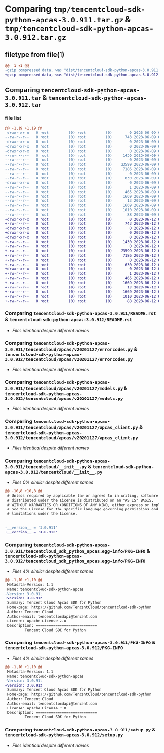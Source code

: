 # Comparing `tmp/tencentcloud-sdk-python-apcas-3.0.911.tar.gz` & `tmp/tencentcloud-sdk-python-apcas-3.0.912.tar.gz`

## filetype from file(1)

```diff
@@ -1 +1 @@
-gzip compressed data, was "dist/tencentcloud-sdk-python-apcas-3.0.911.tar", last modified: Fri Jun  9 02:11:21 2023, max compression
+gzip compressed data, was "dist/tencentcloud-sdk-python-apcas-3.0.912.tar", last modified: Mon Jun 12 02:55:55 2023, max compression
```

## Comparing `tencentcloud-sdk-python-apcas-3.0.911.tar` & `tencentcloud-sdk-python-apcas-3.0.912.tar`

### file list

```diff
@@ -1,19 +1,19 @@
-drwxr-xr-x   0 root         (0) root         (0)        0 2023-06-09 02:11:21.000000 tencentcloud-sdk-python-apcas-3.0.911/
--rw-r--r--   0 root         (0) root         (0)      743 2023-06-09 02:11:21.000000 tencentcloud-sdk-python-apcas-3.0.911/README.rst
-drwxr-xr-x   0 root         (0) root         (0)        0 2023-06-09 02:11:21.000000 tencentcloud-sdk-python-apcas-3.0.911/tencentcloud/
-drwxr-xr-x   0 root         (0) root         (0)        0 2023-06-09 02:11:21.000000 tencentcloud-sdk-python-apcas-3.0.911/tencentcloud/apcas/
-drwxr-xr-x   0 root         (0) root         (0)        0 2023-06-09 02:11:21.000000 tencentcloud-sdk-python-apcas-3.0.911/tencentcloud/apcas/v20201127/
--rw-r--r--   0 root         (0) root         (0)     1430 2023-06-09 02:11:21.000000 tencentcloud-sdk-python-apcas-3.0.911/tencentcloud/apcas/v20201127/errorcodes.py
--rw-r--r--   0 root         (0) root         (0)        0 2023-06-09 02:11:21.000000 tencentcloud-sdk-python-apcas-3.0.911/tencentcloud/apcas/v20201127/__init__.py
--rw-r--r--   0 root         (0) root         (0)    23599 2023-06-09 02:11:21.000000 tencentcloud-sdk-python-apcas-3.0.911/tencentcloud/apcas/v20201127/models.py
--rw-r--r--   0 root         (0) root         (0)     7186 2023-06-09 02:11:21.000000 tencentcloud-sdk-python-apcas-3.0.911/tencentcloud/apcas/v20201127/apcas_client.py
--rw-r--r--   0 root         (0) root         (0)        0 2023-06-09 02:11:21.000000 tencentcloud-sdk-python-apcas-3.0.911/tencentcloud/apcas/__init__.py
--rw-r--r--   0 root         (0) root         (0)      630 2023-06-09 02:11:21.000000 tencentcloud-sdk-python-apcas-3.0.911/tencentcloud/__init__.py
-drwxr-xr-x   0 root         (0) root         (0)        0 2023-06-09 02:11:21.000000 tencentcloud-sdk-python-apcas-3.0.911/tencentcloud_sdk_python_apcas.egg-info/
--rw-r--r--   0 root         (0) root         (0)        1 2023-06-09 02:11:21.000000 tencentcloud-sdk-python-apcas-3.0.911/tencentcloud_sdk_python_apcas.egg-info/dependency_links.txt
--rw-r--r--   0 root         (0) root         (0)      465 2023-06-09 02:11:21.000000 tencentcloud-sdk-python-apcas-3.0.911/tencentcloud_sdk_python_apcas.egg-info/SOURCES.txt
--rw-r--r--   0 root         (0) root         (0)     1669 2023-06-09 02:11:21.000000 tencentcloud-sdk-python-apcas-3.0.911/tencentcloud_sdk_python_apcas.egg-info/PKG-INFO
--rw-r--r--   0 root         (0) root         (0)       13 2023-06-09 02:11:21.000000 tencentcloud-sdk-python-apcas-3.0.911/tencentcloud_sdk_python_apcas.egg-info/top_level.txt
--rw-r--r--   0 root         (0) root         (0)     1669 2023-06-09 02:11:21.000000 tencentcloud-sdk-python-apcas-3.0.911/PKG-INFO
--rw-r--r--   0 root         (0) root         (0)     1010 2023-06-09 02:11:21.000000 tencentcloud-sdk-python-apcas-3.0.911/setup.py
--rw-r--r--   0 root         (0) root         (0)       88 2023-06-09 02:11:21.000000 tencentcloud-sdk-python-apcas-3.0.911/setup.cfg
+drwxr-xr-x   0 root         (0) root         (0)        0 2023-06-12 02:55:55.000000 tencentcloud-sdk-python-apcas-3.0.912/
+-rw-r--r--   0 root         (0) root         (0)      743 2023-06-12 02:55:53.000000 tencentcloud-sdk-python-apcas-3.0.912/README.rst
+drwxr-xr-x   0 root         (0) root         (0)        0 2023-06-12 02:55:55.000000 tencentcloud-sdk-python-apcas-3.0.912/tencentcloud/
+drwxr-xr-x   0 root         (0) root         (0)        0 2023-06-12 02:55:55.000000 tencentcloud-sdk-python-apcas-3.0.912/tencentcloud/apcas/
+drwxr-xr-x   0 root         (0) root         (0)        0 2023-06-12 02:55:55.000000 tencentcloud-sdk-python-apcas-3.0.912/tencentcloud/apcas/v20201127/
+-rw-r--r--   0 root         (0) root         (0)     1430 2023-06-12 02:55:53.000000 tencentcloud-sdk-python-apcas-3.0.912/tencentcloud/apcas/v20201127/errorcodes.py
+-rw-r--r--   0 root         (0) root         (0)        0 2023-06-12 02:55:53.000000 tencentcloud-sdk-python-apcas-3.0.912/tencentcloud/apcas/v20201127/__init__.py
+-rw-r--r--   0 root         (0) root         (0)    23599 2023-06-12 02:55:53.000000 tencentcloud-sdk-python-apcas-3.0.912/tencentcloud/apcas/v20201127/models.py
+-rw-r--r--   0 root         (0) root         (0)     7186 2023-06-12 02:55:53.000000 tencentcloud-sdk-python-apcas-3.0.912/tencentcloud/apcas/v20201127/apcas_client.py
+-rw-r--r--   0 root         (0) root         (0)        0 2023-06-12 02:55:53.000000 tencentcloud-sdk-python-apcas-3.0.912/tencentcloud/apcas/__init__.py
+-rw-r--r--   0 root         (0) root         (0)      630 2023-06-12 02:55:53.000000 tencentcloud-sdk-python-apcas-3.0.912/tencentcloud/__init__.py
+drwxr-xr-x   0 root         (0) root         (0)        0 2023-06-12 02:55:55.000000 tencentcloud-sdk-python-apcas-3.0.912/tencentcloud_sdk_python_apcas.egg-info/
+-rw-r--r--   0 root         (0) root         (0)        1 2023-06-12 02:55:55.000000 tencentcloud-sdk-python-apcas-3.0.912/tencentcloud_sdk_python_apcas.egg-info/dependency_links.txt
+-rw-r--r--   0 root         (0) root         (0)      465 2023-06-12 02:55:55.000000 tencentcloud-sdk-python-apcas-3.0.912/tencentcloud_sdk_python_apcas.egg-info/SOURCES.txt
+-rw-r--r--   0 root         (0) root         (0)     1669 2023-06-12 02:55:55.000000 tencentcloud-sdk-python-apcas-3.0.912/tencentcloud_sdk_python_apcas.egg-info/PKG-INFO
+-rw-r--r--   0 root         (0) root         (0)       13 2023-06-12 02:55:55.000000 tencentcloud-sdk-python-apcas-3.0.912/tencentcloud_sdk_python_apcas.egg-info/top_level.txt
+-rw-r--r--   0 root         (0) root         (0)     1669 2023-06-12 02:55:55.000000 tencentcloud-sdk-python-apcas-3.0.912/PKG-INFO
+-rw-r--r--   0 root         (0) root         (0)     1010 2023-06-12 02:55:53.000000 tencentcloud-sdk-python-apcas-3.0.912/setup.py
+-rw-r--r--   0 root         (0) root         (0)       88 2023-06-12 02:55:55.000000 tencentcloud-sdk-python-apcas-3.0.912/setup.cfg
```

### Comparing `tencentcloud-sdk-python-apcas-3.0.911/README.rst` & `tencentcloud-sdk-python-apcas-3.0.912/README.rst`

 * *Files identical despite different names*

### Comparing `tencentcloud-sdk-python-apcas-3.0.911/tencentcloud/apcas/v20201127/errorcodes.py` & `tencentcloud-sdk-python-apcas-3.0.912/tencentcloud/apcas/v20201127/errorcodes.py`

 * *Files identical despite different names*

### Comparing `tencentcloud-sdk-python-apcas-3.0.911/tencentcloud/apcas/v20201127/models.py` & `tencentcloud-sdk-python-apcas-3.0.912/tencentcloud/apcas/v20201127/models.py`

 * *Files identical despite different names*

### Comparing `tencentcloud-sdk-python-apcas-3.0.911/tencentcloud/apcas/v20201127/apcas_client.py` & `tencentcloud-sdk-python-apcas-3.0.912/tencentcloud/apcas/v20201127/apcas_client.py`

 * *Files identical despite different names*

### Comparing `tencentcloud-sdk-python-apcas-3.0.911/tencentcloud/__init__.py` & `tencentcloud-sdk-python-apcas-3.0.912/tencentcloud/__init__.py`

 * *Files 0% similar despite different names*

```diff
@@ -10,8 +10,8 @@
 # Unless required by applicable law or agreed to in writing, software
 # distributed under the License is distributed on an "AS IS" BASIS,
 # WITHOUT WARRANTIES OR CONDITIONS OF ANY KIND, either express or implied.
 # See the License for the specific language governing permissions and
 # limitations under the License.
 
 
-__version__ = '3.0.911'
+__version__ = '3.0.912'
```

### Comparing `tencentcloud-sdk-python-apcas-3.0.911/tencentcloud_sdk_python_apcas.egg-info/PKG-INFO` & `tencentcloud-sdk-python-apcas-3.0.912/tencentcloud_sdk_python_apcas.egg-info/PKG-INFO`

 * *Files 4% similar despite different names*

```diff
@@ -1,10 +1,10 @@
 Metadata-Version: 1.1
 Name: tencentcloud-sdk-python-apcas
-Version: 3.0.911
+Version: 3.0.912
 Summary: Tencent Cloud Apcas SDK for Python
 Home-page: https://github.com/TencentCloud/tencentcloud-sdk-python
 Author: Tencent Cloud
 Author-email: tencentcloudapi@tencent.com
 License: Apache License 2.0
 Description: ============================
         Tencent Cloud SDK for Python
```

### Comparing `tencentcloud-sdk-python-apcas-3.0.911/PKG-INFO` & `tencentcloud-sdk-python-apcas-3.0.912/PKG-INFO`

 * *Files 4% similar despite different names*

```diff
@@ -1,10 +1,10 @@
 Metadata-Version: 1.1
 Name: tencentcloud-sdk-python-apcas
-Version: 3.0.911
+Version: 3.0.912
 Summary: Tencent Cloud Apcas SDK for Python
 Home-page: https://github.com/TencentCloud/tencentcloud-sdk-python
 Author: Tencent Cloud
 Author-email: tencentcloudapi@tencent.com
 License: Apache License 2.0
 Description: ============================
         Tencent Cloud SDK for Python
```

### Comparing `tencentcloud-sdk-python-apcas-3.0.911/setup.py` & `tencentcloud-sdk-python-apcas-3.0.912/setup.py`

 * *Files identical despite different names*

